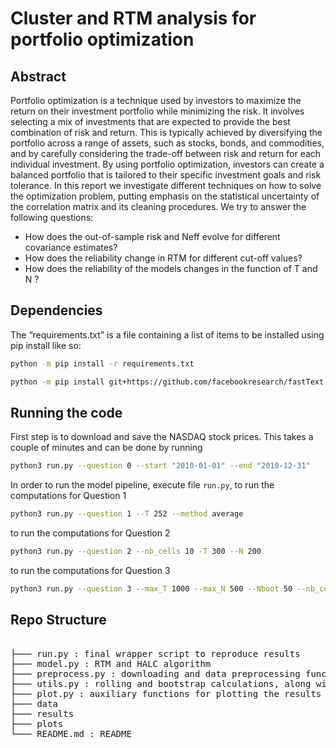 # Cluster and RTM analysis for portfolio optimization

## Abstract

Portfolio optimization is a technique used by investors to maximize the return on their investment portfolio while
minimizing the risk. It involves selecting a mix of investments that are expected to provide the best combination of
risk and return. This is typically achieved by diversifying the portfolio across a range of assets, such as stocks, bonds,
and commodities, and by carefully considering the trade-off between risk and return for each individual investment.
By using portfolio optimization, investors can create a balanced portfolio that is tailored to their specific investment
goals and risk tolerance. In this report we investigate different techniques on how to solve the optimization problem,
putting emphasis on the statistical uncertainty of the correlation matrix and its cleaning procedures. We try to answer the following questions:

- How does the out-of-sample risk and Neff evolve for different covariance estimates?
- How does the reliability change in RTM for different cut-off values?
- How does the reliability of the models changes in the function of T and N ?

## Dependencies
  
The “requirements.txt” is a file containing a list of items to be installed using pip install like so:

```bash
python -m pip install -r requirements.txt
```
```bash
python -m pip install git+https://github.com/facebookresearch/fastText.git
```

## Running the code

First step is to download and save the NASDAQ stock prices. This takes a couple of minutes and can be done by running

```bash
python3 run.py --question 0 --start "2010-01-01" --end "2010-12-31"
```

In order to run the model pipeline, execute file `run.py`, to run the computations for Question 1

```bash
python3 run.py --question 1 --T 252 --method average
```

to run the computations for Question 2

```bash
python3 run.py --question 2 --nb_cells 10 -T 300 --N 200
```

to run the computations for Question 3

```bash
python3 run.py --question 3 --max_T 1000 --max_N 500 --Nboot 50 --nb_cells 10
```


## Repo Structure

<pre>  
├─── run.py : final wrapper script to reproduce results
├─── model.py : RTM and HALC algorithm
├─── preprocess.py : downloading and data preprocessing functions
├─── utils.py : rolling and bootstrap calculations, along with summary statistic calculations
├─── plot.py : auxiliary functions for plotting the results
├─── data
├─── results
├─── plots
└─── README.md : README
</pre>
